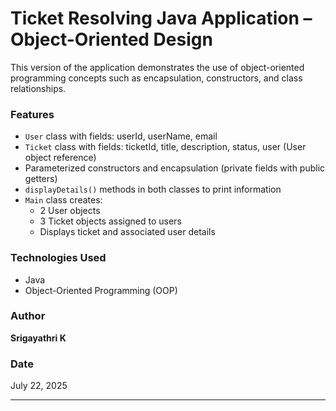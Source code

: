 # Ticket Resolving Java Application – Object-Oriented Design

This version of the application demonstrates the use of object-oriented programming concepts such as encapsulation, constructors, and class relationships.

### Features

- `User` class with fields: userId, userName, email
- `Ticket` class with fields: ticketId, title, description, status, user (User object reference)
- Parameterized constructors and encapsulation (private fields with public getters)
- `displayDetails()` methods in both classes to print information
- `Main` class creates:
  - 2 User objects
  - 3 Ticket objects assigned to users
  - Displays ticket and associated user details

### Technologies Used

- Java
- Object-Oriented Programming (OOP)

### Author

**Srigayathri K**

### Date

July 22, 2025

---

